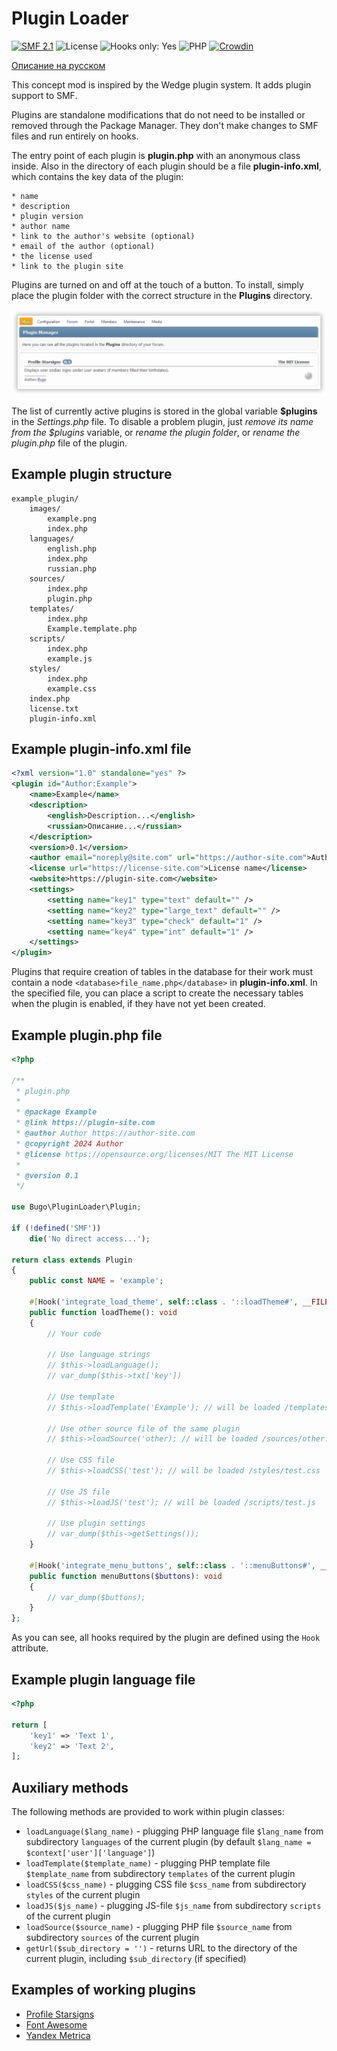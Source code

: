 # Plugin Loader

[![SMF 2.1](https://img.shields.io/badge/SMF-2.1-ed6033.svg?style=flat)](https://github.com/SimpleMachines/SMF2.1)
![License](https://img.shields.io/github/license/dragomano/plugin-loader)
![Hooks only: Yes](https://img.shields.io/badge/Hooks%20only-YES-blue)
![PHP](https://img.shields.io/badge/PHP-^8.0-blue.svg?style=flat)
[![Crowdin](https://badges.crowdin.net/plugin-loader/localized.svg)](https://crowdin.com/project/plugin-loader)

[Описание на русском](README.ru.md)

This concept mod is inspired by the Wedge plugin system. It adds plugin support to SMF.

Plugins are standalone modifications that do not need to be installed or removed through the Package Manager. They don't make changes to SMF files and run entirely on hooks.

The entry point of each plugin is **plugin.php** with an anonymous class inside. Also in the directory of each plugin should be a file **plugin-info.xml**, which contains the key data of the plugin:

    * name
    * description
    * plugin version
    * author name
    * link to the author's website (optional)
    * email of the author (optional)
    * the license used
    * link to the plugin site

Plugins are turned on and off at the touch of a button. To install, simply place the plugin folder with the correct structure in the **Plugins** directory.

![](preview.png)

The list of currently active plugins is stored in the global variable **$plugins** in the _Settings.php_ file. To disable a problem plugin, just _remove its name from the $plugins_ variable, or _rename the plugin folder_, or _rename the plugin.php_ file of the plugin.

## Example plugin structure

```
example_plugin/
	images/
		example.png
		index.php
	languages/
		english.php
		index.php
		russian.php
	sources/
		index.php
		plugin.php
	templates/
		index.php
		Example.template.php
	scripts/
		index.php
		example.js
	styles/
		index.php
		example.css
	index.php
	license.txt
	plugin-info.xml
```

## Example plugin-info.xml file

```xml
<?xml version="1.0" standalone="yes" ?>
<plugin id="Author:Example">
	<name>Example</name>
	<description>
		<english>Description...</english>
		<russian>Описание...</russian>
	</description>
	<version>0.1</version>
	<author email="noreply@site.com" url="https://author-site.com">Author</author>
	<license url="https://license-site.com">License name</license>
	<website>https://plugin-site.com</website>
	<settings>
		<setting name="key1" type="text" default="" />
		<setting name="key2" type="large_text" default="" />
		<setting name="key3" type="check" default="1" />
		<setting name="key4" type="int" default="1" />
	</settings>
</plugin>
```

Plugins that require creation of tables in the database for their work must contain a node `<database>file_name.php</database>` in **plugin-info.xml**. In the specified file, you can place a script to create the necessary tables when the plugin is enabled, if they have not yet been created.

## Example plugin.php file

```php
<?php

/**
 * plugin.php
 *
 * @package Example
 * @link https://plugin-site.com
 * @author Author https://author-site.com
 * @copyright 2024 Author
 * @license https://opensource.org/licenses/MIT The MIT License
 *
 * @version 0.1
 */

use Bugo\PluginLoader\Plugin;

if (!defined('SMF'))
	die('No direct access...');

return class extends Plugin
{
	public const NAME = 'example';

	#[Hook('integrate_load_theme', self::class . '::loadTheme#', __FILE__)]
	public function loadTheme(): void
	{
		// Your code

		// Use language strings
		// $this->loadLanguage();
		// var_dump($this->txt['key'])

		// Use template
		// $this->loadTemplate('Example'); // will be loaded /templates/Example.template.php

		// Use other source file of the same plugin
		// $this->loadSource('other); // will be loaded /sources/other.php

		// Use CSS file
		// $this->loadCSS('test'); // will be loaded /styles/test.css

		// Use JS file
		// $this->loadJS('test'); // will be loaded /scripts/test.js

		// Use plugin settings
		// var_dump($this->getSettings());
	}

	#[Hook('integrate_menu_buttons', self::class . '::menuButtons#', __FILE__)]
	public function menuButtons($buttons): void
	{
		// var_dump($buttons);
	}
};

```

As you can see, all hooks required by the plugin are defined using the `Hook` attribute.

## Example plugin language file

```php
<?php

return [
	'key1' => 'Text 1',
	'key2' => 'Text 2',
];

```

## Auxiliary methods

The following methods are provided to work within plugin classes:

- `loadLanguage($lang_name)` - plugging PHP language file `$lang_name` from subdirectory `languages` of the current plugin (by default `$lang_name = $context['user']['language']`)
- `loadTemplate($template_name)` - plugging PHP template file `$template_name` from subdirectory `templates` of the current plugin
- `loadCSS($css_name)` - plugging CSS file `$css_name` from subdirectory `styles` of the current plugin
- `loadJS($js_name)` - plugging JS-file `$js_name` from subdirectory `scripts` of the current plugin
- `loadSource($source_name)` - plugging PHP file `$source_name` from subdirectory `sources` of the current plugin
- `getUrl($sub_directory = '')` - returns URL to the directory of the current plugin, including `$sub_directory` (if specified)

## Examples of working plugins

- [Profile Starsigns](https://drive.proton.me/urls/8ZX5G1QXSR#WG0Yl99C0NJw)
- [Font Awesome](https://drive.proton.me/urls/ABF7BBDC80#Eo0cVWRbrbxi)
- [Yandex Metrica](https://drive.proton.me/urls/16ZEE2PCKW#UI0yxQoG7BKP)
